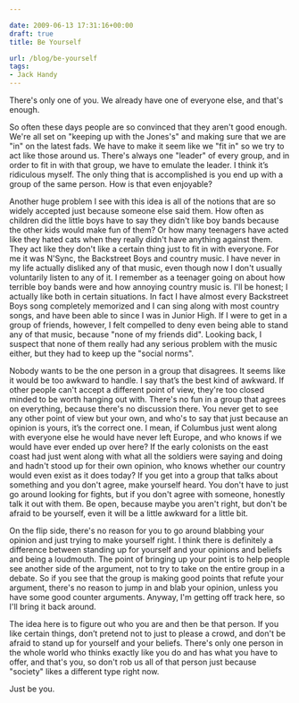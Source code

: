 ```yaml
---

date: 2009-06-13 17:31:16+00:00
draft: true
title: Be Yourself

url: /blog/be-yourself
tags:
- Jack Handy
---
```


There's only one of you. We already have one of everyone else, and that's enough.




So often these days people are so convinced that they aren't good enough. We're all set on "keeping up with the Jones's" and making sure that we are "in" on the latest fads. We have to make it seem like we "fit in" so we try to act like those around us. There's always one "leader" of every group, and in order to fit in with that group, we have to emulate the leader. I think it’s ridiculous myself. The only thing that is accomplished is you end up with a group of the same person. How is that even enjoyable?




Another huge problem I see with this idea is all of the notions that are so widely accepted just because someone else said them. How often as children did the little boys have to say they didn't like boy bands because the other kids would make fun of them? Or how many teenagers have acted like they hated cats when they really didn't have anything against them. They act like they don't like a certain thing just to fit in with everyone. For me it was N'Sync, the Backstreet Boys and country music. I have never in my life actually disliked any of that music, even though now I don't usually voluntarily listen to any of it. I remember as a teenager going on about how terrible boy bands were and how annoying country music is. I'll be honest; I actually like both in certain situations. In fact I have almost every Backstreet Boys song completely memorized and I can sing along with most country songs, and have been able to since I was in Junior High. If I were to get in a group of friends, however, I felt compelled to deny even being able to stand any of that music, because "none of my friends did". Looking back, I suspect that none of them really had any serious problem with the music either, but they had to keep up the "social norms".




Nobody wants to be the one person in a group that disagrees. It seems like it would be too awkward to handle. I say that’s the best kind of awkward. If other people can't accept a different point of view, they're too closed minded to be worth hanging out with. There's no fun in a group that agrees on everything, because there's no discussion there. You never get to see any other point of view but your own, and who's to say that just because an opinion is yours, it’s the correct one. I mean, if Columbus just went along with everyone else he would have never left Europe, and who knows if we would have ever ended up over here? If the early colonists on the east coast had just went along with what all the soldiers were saying and doing and hadn't stood up for their own opinion, who knows whether our country would even exist as it does today? If you get into a group that talks about something and you don't agree, make yourself heard. You don't have to just go around looking for fights, but if you don't agree with someone, honestly talk it out with them. Be open, because maybe you aren't right, but don't be afraid to be yourself, even it will be a little awkward for a little bit.




On the flip side, there's no reason for you to go around blabbing your opinion and just trying to make yourself right. I think there is definitely a difference between standing up for yourself and your opinions and beliefs and being a loudmouth. The point of bringing up your point is to help people see another side of the argument, not to try to take on the entire group in a debate. So if you see that the group is making good points that refute your argument, there's no reason to jump in and blab your opinion, unless you have some good counter arguments. Anyway, I'm getting off track here, so I'll bring it back around.




The idea here is to figure out who you are and then be that person. If you like certain things, don’t pretend not to just to please a crowd, and don't be afraid to stand up for yourself and your beliefs. There's only one person in the whole world who thinks exactly like you do and has what you have to offer, and that's you, so don't rob us all of that person just because "society" likes a different type right now.




Just be you. 
